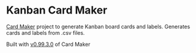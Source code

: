 # Kanban Card Maker
[Card Maker](https://github.com/nhmkdev/cardmaker) project to generate Kanban board cards and labels. Generates cards and labels from .csv files.

Built with [v0.99.3.0](https://github.com/nhmkdev/cardmaker/releases/tag/v.0.99.3.0) of Card Maker
